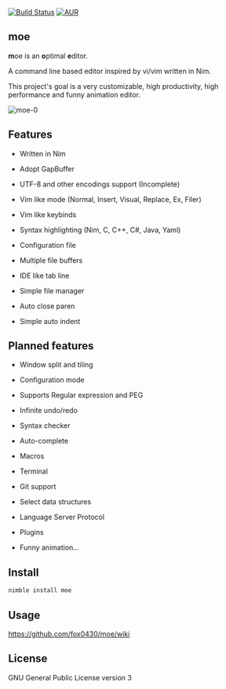 [![Build Status](https://travis-ci.org/fox0430/moe.svg?branch=master)](https://travis-ci.org/fox0430/moe)
[![AUR](https://img.shields.io/aur/license/yaourt.svg)](https://github.com/fox0430/moe/blob/master/README.md)

## moe

**m**oe is an **o**ptimal **e**ditor.  

A command line based editor inspired by vi/vim written in Nim.  
 
This project's goal is a very customizable, high productivity, high performance and funny animation editor.

![moe-0](https://user-images.githubusercontent.com/15966436/55457563-4735d600-5625-11e9-9b44-fef8f2e90a69.png)

## Features

- Written in Nim  

- Adopt GapBuffer  

- UTF-8 and other encodings support (Incomplete)

- Vim like mode (Normal, Insert, Visual, Replace, Ex, Filer)

- Vim like keybinds

- Syntax highlighting (Nim, C, C++, C#, Java, Yaml)

- Configuration file

- Multiple file buffers

- IDE like tab line

- Simple file manager

- Auto close paren  

- Simple auto indent  

## Planned features

- Window split and tiling  

- Configuration mode

- Supports Regular expression and PEG

- Infinite undo/redo

- Syntax checker  

- Auto-complete

- Macros

- Terminal

- Git support

- Select data structures

- Language Server Protocol

- Plugins

- Funny animation...

## Install

```sh
nimble install moe
```

## Usage
https://github.com/fox0430/moe/wiki  

## License

GNU General Public License version 3
